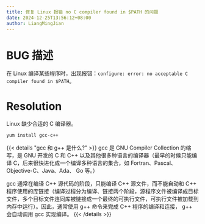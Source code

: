 ```yaml
---
title: 修复 Linux 报错 no C compiler found in $PATH 的问题
date: 2024-12-25T13:56:12+08:00
author: LiangMingJian
---
```


# BUG 描述

在 Linux 编译某些程序时，出现报错：`configure: error: no acceptable C compiler found in $PATH`。

# Resolution

Linux 缺少合适的 C 编译器。

```bash
yum install gcc-c++
```

{{< details "gcc 和 g++ 是什么?" >}}
gcc 是 GNU Compiler Collection 的缩写，是 GNU 开发的 C 和 C++ 以及其他很多种语言的编译器（最早的时候只能编译 C，后来很快进化成一个编译多种语言的集合，如 Fortran、Pascal、Objective-C、Java、Ada、 Go 等。）

gcc 通常在编译 C++ 源代码的阶段，只能编译 C++ 源文件，而不能自动和 C++ 程序使用的库链接（编译过程分为编译、链接两个阶段，源程序文件被编译成目标文件，多个目标文件连同库被链接成一个最终的可执行文件，可执行文件被加载到内存中运行）。因此，通常使用 g++ 命令来完成 C++ 程序的编译和连接， g++  会自动调用 gcc 实现编译。
{{< /details >}}
